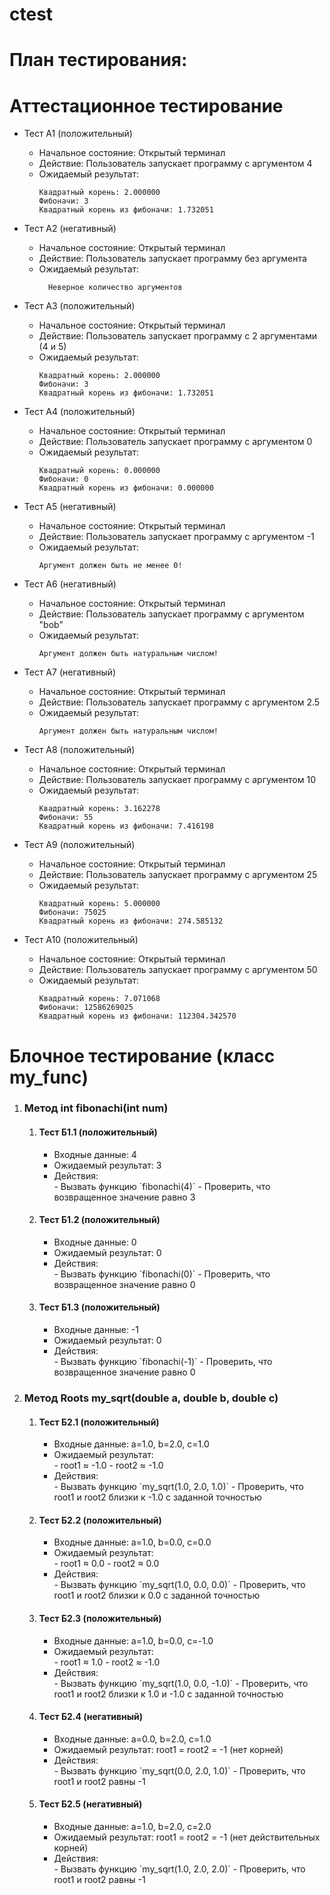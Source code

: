 # ctest
# План тестирования:

# Аттестационное тестирование

  - Тест А1 (положительный)
    - Начальное состояние: Открытый терминал
    - Действие: Пользователь запускает программу с аргументом 4
    - Ожидаемый результат:
        ```            
      	Квадратный корень: 2.000000
      	Фибоначи: 3
      	Квадратный корень из фибоначи: 1.732051
        ```               

  - Тест А2 (негативный)
    - Начальное состояние: Открытый терминал
    - Действие: Пользователь запускает программу без аргумента
    - Ожидаемый результат: 
      ```                  
     	Неверное количество аргументов
      ```                         

  - Тест А3 (положительный)
    - Начальное состояние: Открытый терминал
    - Действие: Пользователь запускает программу с 2 аргументами (4 и 5)
    - Ожидаемый результат: 
        ```                     
      	Квадратный корень: 2.000000
      	Фибоначи: 3
      	Квадратный корень из фибоначи: 1.732051
        ```                      

  - Тест А4 (положительный)
    - Начальное состояние: Открытый терминал
    - Действие: Пользователь запускает программу с аргументом 0
    - Ожидаемый результат: 
        ```                           
      	Квадратный корень: 0.000000
      	Фибоначи: 0
      	Квадратный корень из фибоначи: 0.000000
        ```                           

  - Тест А5 (негативный)
    - Начальное состояние: Открытый терминал
    - Действие: Пользователь запускает программу с аргументом -1
    - Ожидаемый результат: 
        ```                            
      	Аргумент должен быть не менее 0!
        ```                     

  - Тест А6 (негативный)
    - Начальное состояние: Открытый терминал
    - Действие: Пользователь запускает программу с аргументом "bob"
    - Ожидаемый результат: 
        ```                       
      	Аргумент должен быть натуральным числом!
        ```                     

  - Тест А7 (негативный)
    - Начальное состояние: Открытый терминал
    - Действие: Пользователь запускает программу с аргументом 2.5
    - Ожидаемый результат: 
        ```                       
      	Аргумент должен быть натуральным числом!
        ```                     

  - Тест А8 (положительный)
    - Начальное состояние: Открытый терминал
    - Действие: Пользователь запускает программу с аргументом 10
    - Ожидаемый результат: 
        ```                       
      	Квадратный корень: 3.162278
      	Фибоначи: 55
      	Квадратный корень из фибоначи: 7.416198
        ```                     

  - Тест А9 (положительный)
    - Начальное состояние: Открытый терминал
    - Действие: Пользователь запускает программу с аргументом 25
    - Ожидаемый результат: 
        ```                       
      	Квадратный корень: 5.000000
      	Фибоначи: 75025
      	Квадратный корень из фибоначи: 274.585132
        ```                     

  - Тест А10 (положительный)
    - Начальное состояние: Открытый терминал
    - Действие: Пользователь запускает программу с аргументом 50
    - Ожидаемый результат: 
        ```                       
      	Квадратный корень: 7.071068
      	Фибоначи: 12586269025
      	Квадратный корень из фибоначи: 112304.342570
        ```                     

# Блочное тестирование (класс my_func)
<ol>
  <li>
    <h3>Метод int fibonachi(int num)</h3>
    <ol>
    	<li>
    	  <h4>Тест Б1.1 (положительный)</h4>
    	  <ul>
    	    <li>Входные данные: 4</li>
    	    <li>Ожидаемый результат: 3</li>
    	    <li>Действия:</li>
            - Вызвать функцию `fibonachi(4)`</li>
            - Проверить, что возвращенное значение равно 3</li>
          </ul>
      </li>
      <li>
        <h4>Тест Б1.2 (положительный)</h4>
        <ul>
          <li>Входные данные: 0</li>
          <li>Ожидаемый результат: 0</li>
          <li>Действия:</li>
              - Вызвать функцию `fibonachi(0)`</li>
              - Проверить, что возвращенное значение равно 0</li>
            </ul>
          </li>
          <li>
            <h4>Тест Б1.3 (положительный)</h4>
            <ul>
              <li>Входные данные: -1</li>
              <li>Ожидаемый результат: 0</li>
              <li>Действия:</li>
                - Вызвать функцию `fibonachi(-1)`</li>
                - Проверить, что возвращенное значение равно 0</li>
              </ul>
            </li>
          </ol>
        </li>
        <li>
          <h3>Метод Roots my_sqrt(double a, double b, double c)</h3>
          <ol>
            <li>
              <h4>Тест Б2.1 (положительный)</h4>
              <ul>
                <li>Входные данные: a=1.0, b=2.0, c=1.0</li>
                <li>Ожидаемый результат:</li>
                - root1 ≈ -1.0</li>
                - root2 ≈ -1.0</li>
                <li>Действия:</li>
                  - Вызвать функцию `my_sqrt(1.0, 2.0, 1.0)`</li>
                  - Проверить, что root1 и root2 близки к -1.0 с заданной точностью</li>
                </ul>
              </li>
              <li>
                <h4>Тест Б2.2 (положительный)</h4>
                <ul>
                  <li>Входные данные: a=1.0, b=0.0, c=0.0</li>
                  <li>Ожидаемый результат:</li>
                  - root1 ≈ 0.0</li>
                  - root2 ≈ 0.0</li>
                  <li>Действия:</li>
                    - Вызвать функцию `my_sqrt(1.0, 0.0, 0.0)`</li>
                    - Проверить, что root1 и root2 близки к 0.0 с заданной точностью</li>
                  </ul>
                </li>
                <li>
                  <h4>Тест Б2.3 (положительный)</h4>
                  <ul>
                    <li>Входные данные: a=1.0, b=0.0, c=-1.0</li>
                    <li>Ожидаемый результат:</li>
                    - root1 ≈ 1.0</li>
                    - root2 ≈ -1.0</li>
                    <li>Действия:</li>
                      - Вызвать функцию `my_sqrt(1.0, 0.0, -1.0)`</li>
                      - Проверить, что root1 и root2 близки к 1.0 и -1.0 с заданной точностью</li>
                    </ul>
                  </li>
                  <li>
                    <h4>Тест Б2.4 (негативный)</h4>
                    <ul>
                      <li>Входные данные: a=0.0, b=2.0, c=1.0</li>
                      <li>Ожидаемый результат: root1 = root2 = -1 (нет корней)</li>
                      <li>Действия:</li>
                        - Вызвать функцию `my_sqrt(0.0, 2.0, 1.0)`</li>
                        - Проверить, что root1 и root2 равны -1</li>
                      </ul>
                    </li>
                    <li>
                      <h4>Тест Б2.5 (негативный)</h4>
                      <ul>
                        <li>Входные данные: a=1.0, b=2.0, c=2.0</li>
                        <li>Ожидаемый результат: root1 = root2 = -1 (нет действительных корней)</li>
                        <li>Действия:</li>
                          - Вызвать функцию `my_sqrt(1.0, 2.0, 2.0)`</li>
                          - Проверить, что root1 и root2 равны -1</li>
                        </ul>
                      </li>
                    </ol>
                  </li>
                </ol>
              </ol>

